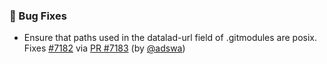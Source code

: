 ### 🐛 Bug Fixes

- Ensure that paths used in the datalad-url field of .gitmodules are posix. Fixes [#7182](https://github.com/datalad/datalad/issues/7182) via [PR #7183](https://github.com/datalad/datalad/pull/7183) (by [@adswa](https://github.com/adswa))
